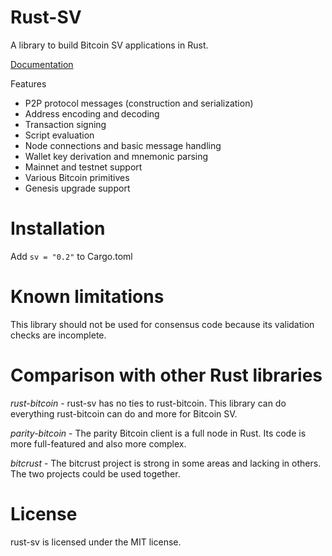 # Rust-SV

A library to build Bitcoin SV applications in Rust.

[Documentation](https://docs.rs/sv/)

Features

* P2P protocol messages (construction and serialization)
* Address encoding and decoding
* Transaction signing
* Script evaluation
* Node connections and basic message handling
* Wallet key derivation and mnemonic parsing
* Mainnet and testnet support
* Various Bitcoin primitives
* Genesis upgrade support

# Installation

Add ```sv = "0.2"``` to Cargo.toml

# Known limitations

This library should not be used for consensus code because its validation checks are incomplete.

# Comparison with other Rust libraries

*rust-bitcoin* - rust-sv has no ties to rust-bitcoin. This library can do everything rust-bitcoin can do and more for Bitcoin SV.

*parity-bitcoin* - The parity Bitcoin client is a full node in Rust. Its code is more full-featured and also more complex.

*bitcrust* - The bitcrust project is strong in some areas and lacking in others. The two projects could be used together.

# License

rust-sv is licensed under the MIT license.
